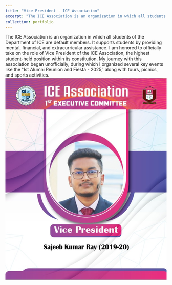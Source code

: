 ```yaml
---
title: "Vice President - ICE Association"
excerpt: "The ICE Association is an organization in which all students of the Department of ICE are default members. It supports students by providing mental, financial, and extracurricular assistance<img src='/images/ICEA_VP.jpg'>"
collection: portfolio
---
```

The ICE Association is an organization in which all students of the Department of ICE are default members. It supports students by providing mental, financial, and extracurricular assistance. I am honored to officially take on the role of Vice President of the ICE Association, the highest student-held position within its constitution. My journey with this association began unofficially, during which I organized several key events like the '1st Alumni Reunion and Fiesta - 2025,' along with tours, picnics, and sports activities. 
<img src='/images/ICEA_VP.jpg'>